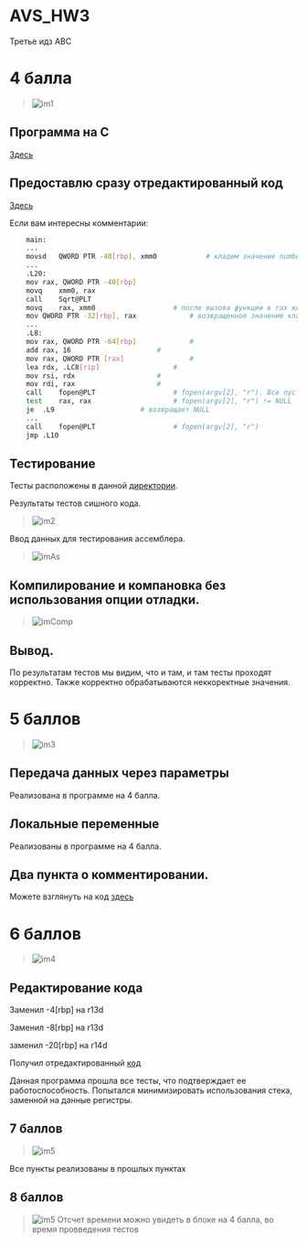 # AVS_HW3
Третье идз АВС
# 4 балла
  > ![im1](images/4.png)
## Программа на C
[Здесь](/C_code/)
## Предоставлю сразу отредактированный код
[Здесь](/5point/mainAs.s)

Если вам интересны комментарии:
```sh
	main:
	...
	movsd	QWORD PTR -40[rbp], xmm0			# кладем значение number = -1 в стек
	...
	.L20:
	mov	rax, QWORD PTR -40[rbp]
	movq	xmm0, rax
	call	Sqrt@PLT
	movq	rax, xmm0					# после вызова функции в rax кладется возращаемое значение
	mov	QWORD PTR -32[rbp], rax				# возвращенное значение кладется в стек. Соответсвует  double sq = Sqrt(number);
	...
	.L8:
	mov	rax, QWORD PTR -64[rbp]				#
	add	rax, 16						#
	mov	rax, QWORD PTR [rax]				#
	lea	rdx, .LC8[rip]					#
	mov	rsi, rdx					#
	mov	rdi, rax					#
	call	fopen@PLT					# fopen(argv[2], "r"). Все пустые выше - выполняют данную команду в совокупности 
	test	rax, rax					# fopen(argv[2], "r") != NULL
	je	.L9						# возвращает NULL			
	...
	call	fopen@PLT					# fopen(argv[2], "r")			
	jmp	.L10
 ```
 ## Тестирование
 Тесты расположены в данной [директории](/tests/).
 
 Результаты тестов сишного кода.
  > ![im2](/images/testC.png)
  
  Ввод данных для тестирования ассемблера.
  
  > ![imAs](/images/testAs.png)


## Компилирование и компановка без использования опции отладки.
> ![imComp](/images/comp.png)
## Вывод.
По результатам тестов мы видим, что и там, и там тесты проходят корректно. Также корректно обрабатываются неккоректные значения.

# 5 баллов 

  > ![im3](images/5.png)

## Передача данных через параметры 
Реализована в программе на 4 балла.
## Локальные переменные
Реализованы в программе на 4 балла.
## Два пункта о комментировании.
Можете взглянуть на код [здесь](/5point/)

# 6 баллов
  > ![im4](/images/6.png)
## Редактирование кода

Заменил -4[rbp] на r13d

Заменил -8[rbp] на r13d

заменил -20[rbp] на r14d

Получил отредактированный [код](/6point/max.s)

Данная программа прошла все тесты, что подтверждает ее работоспособность.
Попытался минимизировать использования стека, заменной на данные регистры.

## 7 баллов
  > ![im5](/images/7.png)

Все пункты реализованы в прошлых пунктах

## 8 баллов
  > ![im5](/images/8.png)
Отсчет времени можно увидеть в блоке на 4 балла, во время провведения тестов
